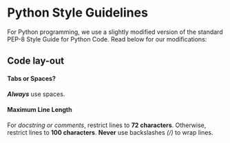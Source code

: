 Python Style Guidelines
=======================
For Python programming, we use a slightly modified version of the standard PEP-8 Style Guide for Python Code. Read below for our modifications:

## Code lay-out ##
#### Tabs or Spaces? ####
**_Always_** use spaces.
#### Maximum Line Length ####
For _docstring or comments_, restrict lines to **72 characters**.
Otherwise, restrict lines to **100 characters**.
**Never** use backslashes _(/)_ to wrap lines.
